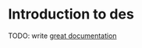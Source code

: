 # Introduction to des

TODO: write [great documentation](http://jacobian.org/writing/what-to-write/)
